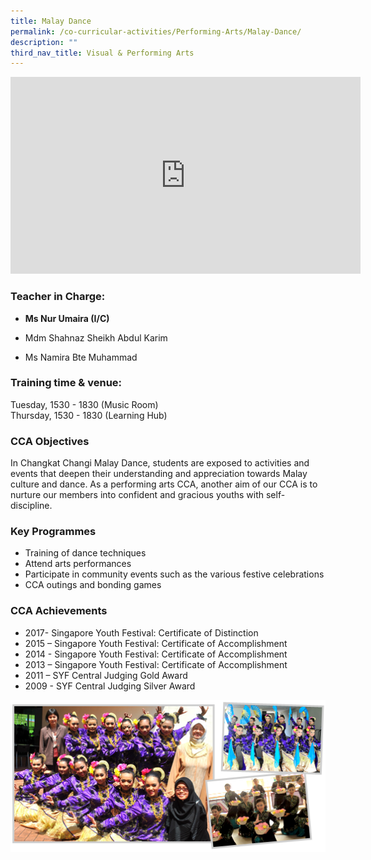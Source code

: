```yaml
---
title: Malay Dance
permalink: /co-curricular-activities/Performing-Arts/Malay-Dance/
description: ""
third_nav_title: Visual & Performing Arts
---
```

<iframe width="560" height="315" src="https://www.youtube.com/embed/wn6CY39Fhos" title="YouTube video player" frameborder="0" allow="accelerometer; autoplay; clipboard-write; encrypted-media; gyroscope; picture-in-picture" allowfullscreen=""></iframe>

### Teacher in Charge:

  

*   **Ms Nur Umaira (I/C)**
*   Mdm Shahnaz Sheikh Abdul Karim 
    
*   Ms Namira Bte Muhammad
    

###   Training time &amp; venue:

Tuesday, 1530 - 1830 (Music Room)  
Thursday, 1530 - 1830 (Learning Hub)  
  

### CCA Objectives

  
In Changkat Changi Malay Dance, students are exposed to activities and events that deepen their understanding and appreciation towards Malay culture and dance. As a performing arts CCA, another aim of our CCA is to nurture our members into confident and gracious youths with self-discipline.

###   Key Programmes

  

*   Training of dance techniques
*   Attend arts performances
*   Participate in community events such as the various festive celebrations
*   CCA outings and bonding games

###   CCA Achievements

  
*   2017- Singapore Youth Festival: Certificate of Distinction
*   2015 – Singapore Youth Festival: Certificate of Accomplishment
*   2014 - Singapore Youth Festival: Certificate of Accomplishment
*   2013 – Singapore Youth Festival: Certificate of Accomplishment
*   2011 – SYF Central Judging Gold Award
*   2009 - SYF Central Judging Silver Award

![](/images/3-4.png)
